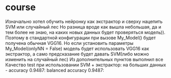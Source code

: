 # course
Изначально хотел обучить нейронку как экстрактор и сверху нацепить SVM или случайный лес
Но разница вроде как вышла небольшая, да и тем более не знаю, на каких новых данных будет
проверяться модель)). Поэтому в стандартной конфигурации при вызове My_Model() будет получена 
обычная VGG16. Но если установить параметры My_Model(onlyNN = False) модель будет использовать 
VGG16 как экстрактор, а само предсказание будет давать SVM(либо можно изменить на случайный лес)
Из дополнительных пунктов выполнил все
Качество test при использовании SVM + экстрактор:
на больших данных -  accuracy 0.9487:
                     balanced accuracy 0.9487:
                
                  
